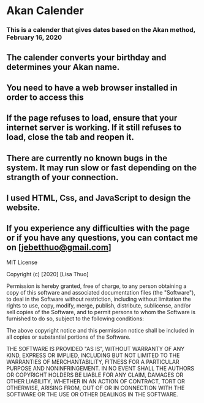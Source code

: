 # Akan Calender
### This is a calender that gives dates based on the Akan method, February 16, 2020
## The calender converts your birthday and determines your Akan name.
## You need to have a web browser installed in order to access this
## If the page refuses to load, ensure that your internet server is working. If it still refuses to load, close the tab and reopen it. 
## There are currently no known bugs in the system. It may run slow or fast depending on the strangth of your connection.
## I used HTML, Css, and JavaScript to design the website. 
## If you experience any difficulties with the page or if you have any questions, you can contact me on [jebetthuo@gmail.com]


MIT License

Copyright (c) [2020] [Lisa Thuo]

Permission is hereby granted, free of charge, to any person obtaining a copy
of this software and associated documentation files (the "Software"), to deal
in the Software without restriction, including without limitation the rights
to use, copy, modify, merge, publish, distribute, sublicense, and/or sell
copies of the Software, and to permit persons to whom the Software is
furnished to do so, subject to the following conditions:

The above copyright notice and this permission notice shall be included in all
copies or substantial portions of the Software.

THE SOFTWARE IS PROVIDED "AS IS", WITHOUT WARRANTY OF ANY KIND, EXPRESS OR
IMPLIED, INCLUDING BUT NOT LIMITED TO THE WARRANTIES OF MERCHANTABILITY,
FITNESS FOR A PARTICULAR PURPOSE AND NONINFRINGEMENT. IN NO EVENT SHALL THE
AUTHORS OR COPYRIGHT HOLDERS BE LIABLE FOR ANY CLAIM, DAMAGES OR OTHER
LIABILITY, WHETHER IN AN ACTION OF CONTRACT, TORT OR OTHERWISE, ARISING FROM,
OUT OF OR IN CONNECTION WITH THE SOFTWARE OR THE USE OR OTHER DEALINGS IN THE
SOFTWARE.